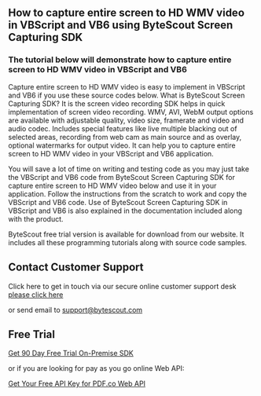 ## How to capture entire screen to HD WMV video in VBScript and VB6 using ByteScout Screen Capturing SDK

### The tutorial below will demonstrate how to capture entire screen to HD WMV video in VBScript and VB6

Capture entire screen to HD WMV video is easy to implement in VBScript and VB6 if you use these source codes below. What is ByteScout Screen Capturing SDK? It is the screen video recording SDK helps in quick implementation of screen video recording. WMV, AVI, WebM output options are available with adjustable quality, video size, framerate and video and audio codec. Includes special features like live multiple blacking out of selected areas, recording from web cam as main source and as overlay, optional watermarks for output video. It can help you to capture entire screen to HD WMV video in your VBScript and VB6 application.

You will save a lot of time on writing and testing code as you may just take the VBScript and VB6 code from ByteScout Screen Capturing SDK for capture entire screen to HD WMV video below and use it in your application. Follow the instructions from the scratch to work and copy the VBScript and VB6 code. Use of ByteScout Screen Capturing SDK in VBScript and VB6 is also explained in the documentation included along with the product.

ByteScout free trial version is available for download from our website. It includes all these programming tutorials along with source code samples.

## Contact Customer Support

Click here to get in touch via our secure online customer support desk [please click here](https://bytescout.zendesk.com/hc/en-us/requests/new?subject=ByteScout%20Screen%20Capturing%20SDK%20Question)

or send email to [support@bytescout.com](mailto:support@bytescout.com?subject=ByteScout%20Screen%20Capturing%20SDK%20Question) 

## Free Trial

[Get 90 Day Free Trial On-Premise SDK](https://bytescout.com/download/web-installer?utm_source=github-readme)

or if you are looking for pay as you go online Web API:

[Get Your Free API Key for PDF.co Web API](https://pdf.co/documentation/api?utm_source=github-readme)